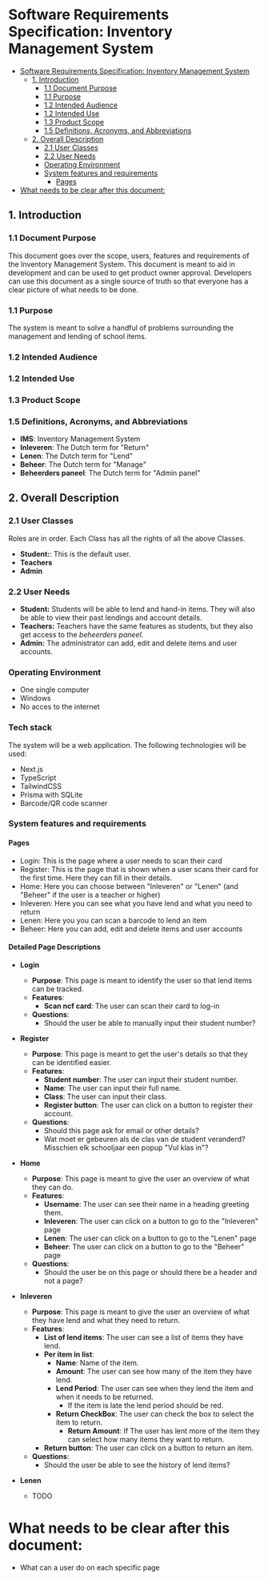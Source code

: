 # Software Requirements Specification: Inventory Management System

<!-- @formatter:off -->
<!-- TOC -->
* [Software Requirements Specification: Inventory Management System](#software-requirements-specification-inventory-management-system)
  * [1. Introduction](#1-introduction)
    * [1.1 Document Purpose](#11-document-purpose)
    * [1.1 Purpose](#11-purpose)
    * [1.2 Intended Audience](#12-intended-audience)
    * [1.2 Intended Use](#12-intended-use)
    * [1.3 Product Scope](#13-product-scope)
    * [1.5 Definitions, Acronyms, and Abbreviations](#15-definitions-acronyms-and-abbreviations)
  * [2. Overall Description](#2-overall-description)
    * [2.1 User Classes](#21-user-classes)
    * [2.2 User Needs](#22-user-needs)
    * [Operating Environment](#operating-environment)
    * [System features and requirements](#system-features-and-requirements)
      * [Pages](#pages)
* [What needs to be clear after this document:](#what-needs-to-be-clear-after-this-document)
<!-- TOC -->
<!-- @formatter:on -->

## 1. Introduction

### 1.1 Document Purpose

This document goes over the scope, users, features and requirements of the Inventory Management System. This document is
meant to aid in development and can be used to get product owner approval. Developers can use this document as a single
source of truth so that everyone has a clear picture of what needs to be done.

### 1.1 Purpose

The system is meant to solve a handful of problems surrounding the management and lending of school items.

### 1.2 Intended Audience

### 1.2 Intended Use

### 1.3 Product Scope

### 1.5 Definitions, Acronyms, and Abbreviations

* **IMS**: Inventory Management System
* **Inleveren**: The Dutch term for "Return"
* **Lenen**: The Dutch term for "Lend"
* **Beheer**: The Dutch term for "Manage"
* **Beheerders paneel**: The Dutch term for "Admin panel"

## 2. Overall Description

### 2.1 User Classes

Roles are in order. Each Class has all the rights of all the above Classes.

* **Student:**: This is the default user.
* **Teachers**
* **Admin**

### 2.2 User Needs

* **Student:** Students will be able to lend and hand-in items. They will also be able to view their past lendings and
  account details.
* **Teachers:** Teachers have the same features as students, but they also get access to the *beheerders paneel*.
* **Admin:** The administrator can add, edit and delete items and user accounts.

### Operating Environment

* One single computer
* Windows
* No acces to the internet

### Tech stack

The system will be a web application. The following technologies will be used:

* Next.js
* TypeScript
* TailwindCSS
* Prisma with SQLite
* Barcode/QR code scanner

### System features and requirements

#### Pages

* Login: This is the page where a user needs to scan their card
* Register: This is the page that is shown when a user scans their card for the first time. Here they can fill in their
  details.
* Home: Here you can choose between "Inleveren" or "Lenen" (and "Beheer" if the user is a teacher or higher)
* Inleveren: Here you can see what you have lend and what you need to return
* Lenen: Here you you can scan a barcode to lend an item
* Beheer: Here you can add, edit and delete items and user accounts

#### Detailed Page Descriptions

* **Login**
    * **Purpose**: This page is meant to identify the user so that lend items can be tracked.
    * **Features**:
        * **Scan ncf card**: The user can scan their card to log-in
    * **Questions**:
        * Should the user be able to manually input their student number?

* **Register**
    * **Purpose**: This page is meant to get the user's details so that they can be identified easier.
    * **Features**:
        * **Student number**: The user can input their student number.
        * **Name**: The user can input their full name.
        * **Class**: The user can input their class.
        * **Register button**: The user can click on a button to register their account.
    * **Questions**:
        * Should this page ask for email or other details?
        * Wat moet er gebeuren als de clas van de student veranderd? Misschien elk schooljaar een popup "Vul klas in"?

* **Home**
    * **Purpose**: This page is meant to give the user an overview of what they can do.
    * **Features**:
        * **Username**: The user can see their name in a heading greeting them.
        * **Inleveren**: The user can click on a button to go to the "Inleveren" page
        * **Lenen**: The user can click on a button to go to the "Lenen" page
        * **Beheer**: The user can click on a button to go to the "Beheer" page
    * **Questions**:
        * Should the user be on this page or should there be a header and not a page?

* **Inleveren**
    * **Purpose**: This page is meant to give the user an overview of what they have lend and what they need to return.
    * **Features**:
        * **List of lend items**: The user can see a list of items they have lend.
        * **Per item in list**:
            * **Name**: Name of the item.
            * **Amount**: The user can see how many of the item they have lend.
            * **Lend Period**: The user can see when they lend the item and when it needs to be returned.
                * If the item is late the lend period should be red.
            * **Return CheckBox**: The user can check the box to select the item to return.
                * **Return Amount**: If The user has lent more of the item they can select how many items they want to
                  return.
        * **Return button**: The user can click on a button to return an item.
    * **Questions**:
        * Should the user be able to see the history of lend items?

* **Lenen**
    * TODO

# What needs to be clear after this document:

* What can a user do on each specific page
